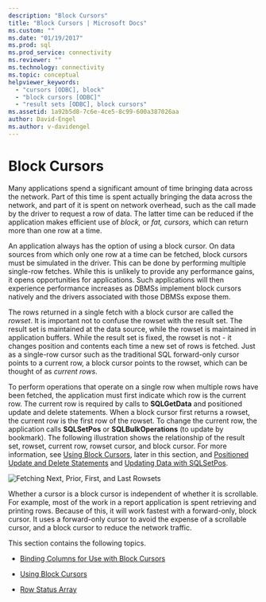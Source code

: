 ```yaml
---
description: "Block Cursors"
title: "Block Cursors | Microsoft Docs"
ms.custom: ""
ms.date: "01/19/2017"
ms.prod: sql
ms.prod_service: connectivity
ms.reviewer: ""
ms.technology: connectivity
ms.topic: conceptual
helpviewer_keywords: 
  - "cursors [ODBC], block"
  - "block cursors [ODBC]"
  - "result sets [ODBC], block cursors"
ms.assetid: 1a92b5d8-7c6e-4ce5-8c99-600a387026aa
author: David-Engel
ms.author: v-davidengel
---
```

# Block Cursors
Many applications spend a significant amount of time bringing data across the network. Part of this time is spent actually bringing the data across the network, and part of it is spent on network overhead, such as the call made by the driver to request a row of data. The latter time can be reduced if the application makes efficient use of *block,* or *fat,* *cursors,* which can return more than one row at a time.  
  
 An application always has the option of using a block cursor. On data sources from which only one row at a time can be fetched, block cursors must be simulated in the driver. This can be done by performing multiple single-row fetches. While this is unlikely to provide any performance gains, it opens opportunities for applications. Such applications will then experience performance increases as DBMSs implement block cursors natively and the drivers associated with those DBMSs expose them.  
  
 The rows returned in a single fetch with a block cursor are called the *rowset*. It is important not to confuse the rowset with the result set. The result set is maintained at the data source, while the rowset is maintained in application buffers. While the result set is fixed, the rowset is not - it changes position and contents each time a new set of rows is fetched. Just as a single-row cursor such as the traditional SQL forward-only cursor points to a current row, a block cursor points to the rowset, which can be thought of as *current rows*.  
  
 To perform operations that operate on a single row when multiple rows have been fetched, the application must first indicate which row is the current row. The current row is required by calls to **SQLGetData** and positioned update and delete statements. When a block cursor first returns a rowset, the current row is the first row of the rowset. To change the current row, the application calls **SQLSetPos** or **SQLBulkOperations** (to update by bookmark). The following illustration shows the relationship of the result set, rowset, current row, rowset cursor, and block cursor. For more information, see [Using Block Cursors](../../../odbc/reference/develop-app/using-block-cursors.md), later in this section, and [Positioned Update and Delete Statements](../../../odbc/reference/develop-app/positioned-update-and-delete-statements.md) and [Updating Data with SQLSetPos](../../../odbc/reference/develop-app/updating-data-with-sqlsetpos.md).  
  
 ![Fetching Next, Prior, First, and Last Rowsets](../../../odbc/reference/develop-app/media/pr20_2.gif "pr20_2")  
  
 Whether a cursor is a block cursor is independent of whether it is scrollable. For example, most of the work in a report application is spent retrieving and printing rows. Because of this, it will work fastest with a forward-only, block cursor. It uses a forward-only cursor to avoid the expense of a scrollable cursor, and a block cursor to reduce the network traffic.  
  
 This section contains the following topics.  
  
-   [Binding Columns for Use with Block Cursors](../../../odbc/reference/develop-app/binding-columns-for-use-with-block-cursors.md)  
  
-   [Using Block Cursors](../../../odbc/reference/develop-app/using-block-cursors.md)  
  
-   [Row Status Array](../../../odbc/reference/develop-app/row-status-array.md)
